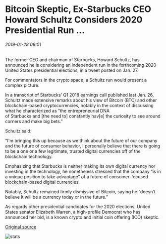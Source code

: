 # Bitcoin Skeptic, Ex-Starbucks CEO Howard Schultz Considers 2020 Presidential Run ...

###### 2019-01-28 09:01

The former CEO and chairman of Starbucks, Howard Schultz, has announced he is considering an independent run in the forthcoming 2020 United States presidential elections, in a tweet posted on Jan. 27.

For commentators in the crypto space, a Schultz run would present a complex picture.

In a transcript of Starbucks’ Q1 2018 earnings call published last Jan. 26, Schultz made extensive remarks about his view of Bitcoin (BTC) and other blockchain-based cryptocurrencies, notably in the context of discussing what he characterized as “the entrepreneurial DNA  
of Starbucks and \[the need to\] constantly hav\[e\] the curiosity to see around corners and make big bets.”

Schultz said:

“I'm bringing this up because as we think about the future of our company and the future of consumer behavior, I personally believe that there is going to be a one or a few legitimate, trusted digital currencies off of the blockchain technology.

Emphasizing that Starbucks is neither making its own digital currency nor investing in the technology, he nonetheless stressed that the company “is in a unique position to take advantage” of a future of consumer-focused blockchain-based digital currencies.

Notably, Schultz remained firmly dismissive of Bitcoin, saying he “doesn’t believe it will be a currency today or in the future.”

As regards other presidential candidates for the 2020 elections, United States senator Elizabeth Warren, a high-profile Democrat who has announced her bid, is a known crypto and initial coin offering (ICO) skeptic.

[Original source](https://cointelegraph.com/news/bitcoin-skeptic-ex-starbucks-ceo-howard-schultz-considers-2020-presidential-run)

![stats](https://c.statcounter.com/11760860/0/a89fa40b/1/ "stats")